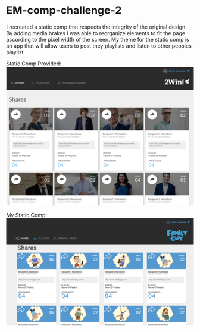 # EM-comp-challenge-2
I recreated a static comp that respects the integrity of the original design.  
By adding media brakes I was able to reorganize elements to fit the page according to the pixel width of the screen. 
My theme for the static comp is an app that will allow users to post they playlists and listen to other peoples playlist.

Static Comp Provided:
![static-comp](Static-Comp-2.png)

My Static Comp:
![my-static-comp](My-Static-Comp-2.png)
